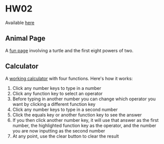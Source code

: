 # HW02
Available [here](http://hw02.dannydevito.fun)

## Animal Page
A [fun page](http://hw02.dannydevito.fun/animal.html) involving a turtle and the first eight powers of two.

## Calculator
A [working calculator](http://hw02.dannydevito.fun/calc.html) with four functions. Here's how it works:
1. Click any number keys to type in a number
2. Click any function key to select an operator
3. Before typing in another number you can change which operator you want by clicking a different function key
4. Click any number keys to type in a second number
5. Click the equals key or another function key to see the answer
6. If you then click another number key, it will use that answer as the first number, the highlighted function key as the operator, and the number you are now inputting as the second number
7. At any point, use the clear button to clear the result
